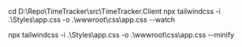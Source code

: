 ﻿cd D:\Repo\TimeTracker\src\TimeTracker.Client
npx tailwindcss -i .\Styles\app.css -o .\wwwroot\css\app.css --watch


npx tailwindcss -i .\Styles\app.css -o .\wwwroot\css\app.css --minify